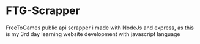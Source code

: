 # FTG-Scrapper
FreeToGames public api scrapper i made with NodeJs and express, as this is my 3rd day learning website development with javascript language
